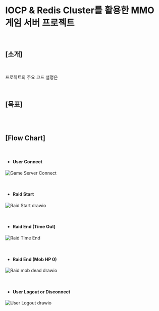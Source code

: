 # IOCP & Redis Cluster를 활용한 MMO 게임 서버 프로젝트

<br>  

## [소개]

<br>  

프로젝트의 주요 코드 설명은 


<br>

## [목표]


<br>  

<br>  

## [Flow Chart]

<br>  

- #### User Connect
![Game Server Connect](https://github.com/user-attachments/assets/95b759f4-6a82-4131-9753-174e3fb480ee)

<br>

- #### Raid Start
![Raid Start drawio](https://github.com/user-attachments/assets/c6b74c45-9f12-4ffe-bfbb-c6615d92d8e0)


<br>

- #### Raid End (Time Out)
![Raid Time End](https://github.com/user-attachments/assets/f6fdd216-52fe-40bd-b2b4-600e57a04169)


<br>

- #### Raid End (Mob HP 0)
![Raid mob dead drawio](https://github.com/user-attachments/assets/75b87074-1368-4c1e-9e1f-5430e699937f)


<br>

- #### User Logout or Disconnect
![User Logout drawio](https://github.com/user-attachments/assets/805f11d2-250a-4d60-8874-fad43366fc27)

